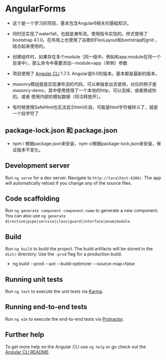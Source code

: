 # AngularForms

* 这个是一个学习的项目，基本包含Angular6相关的基础知识。
* 同时还实现了waterfall，也就是瀑布流。使用指令实现的。样式使用了bootstrap 4.1.0。在布局上也使用了谷歌的FlexLayout和bootstrap的grid
，结合起来使用的。
* 创建组件时，如果存在多个module（同一级中，例如和app.module在同一个目录中），那么命令中需要添加--module=app（举例）参数
* 项目使用了 [Angular CLI](https://github.com/angular/angular-cli) 1.7.3. Angular是9.0的版本。基本都是最新的版本。
* masonry模组就是实现瀑布流的代码，可以单独拿出去使用，对应的例子是masonry-demo，其中使用使用了一个本地的http，可以去掉，或者换成你的。或者
使用内部的模拟数据（将注释放开）。

* 有时候使用SafeHtml也无法显示html片段，可能是html字符被转义了，就是一个段字符了

## package-lock.json 和 package.json
* npm i 根据package.json来安装，npm ci根据package-lock.json来安装，保证版本不变化。

## Development server

Run `ng serve` for a dev server. Navigate to `http://localhost:4200/`. The app will automatically reload if you change any of the source files.

## Code scaffolding

Run `ng generate component component-name` to generate a new component. You can also use `ng generate directive|pipe|service|class|guard|interface|enum|module`.

## Build

Run `ng build` to build the project. The build artifacts will be stored in the `dist/` directory. Use the `-prod` flag for a production build.

* ng build --prod --aot --build-optimizer --source-map=false

## Running unit tests

Run `ng test` to execute the unit tests via [Karma](https://karma-runner.github.io).

## Running end-to-end tests

Run `ng e2e` to execute the end-to-end tests via [Protractor](http://www.protractortest.org/).

## Further help

To get more help on the Angular CLI use `ng help` or go check out the [Angular CLI README](https://github.com/angular/angular-cli/blob/master/README.md).
